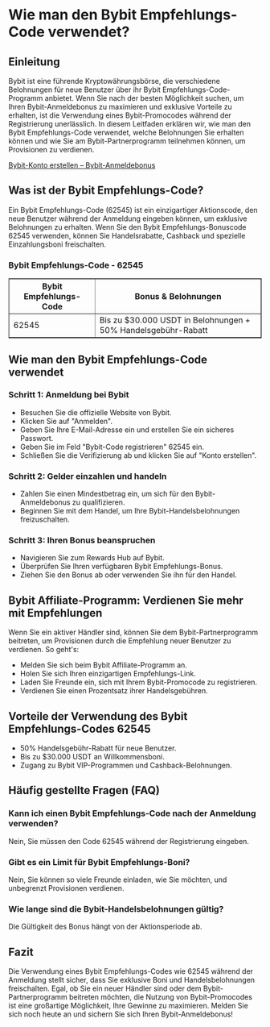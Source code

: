 <h1>Wie man den Bybit Empfehlungs-Code verwendet?</h1>
<h2>Einleitung</h2>
<p>Bybit ist eine führende Kryptowährungsbörse, die verschiedene Belohnungen für neue Benutzer über ihr Bybit Empfehlungs-Code-Programm anbietet. Wenn Sie nach der besten Möglichkeit suchen, um Ihren Bybit-Anmeldebonus zu maximieren und exklusive Vorteile zu erhalten, ist die Verwendung eines Bybit-Promocodes während der Registrierung unerlässlich. In diesem Leitfaden erklären wir, wie man den Bybit Empfehlungs-Code verwendet, welche Belohnungen Sie erhalten können und wie Sie am Bybit-Partnerprogramm teilnehmen können, um Provisionen zu verdienen.</p>

<a href="https://partner.bybit.com/b/62545" target="_blank">Bybit-Konto erstellen – Bybit-Anmeldebonus</a>

<h2>Was ist der Bybit Empfehlungs-Code?</h2>
<p>Ein Bybit Empfehlungs-Code (62545) ist ein einzigartiger Aktionscode, den neue Benutzer während der Anmeldung eingeben können, um exklusive Belohnungen zu erhalten. Wenn Sie den Bybit Empfehlungs-Bonuscode 62545 verwenden, können Sie Handelsrabatte, Cashback und spezielle Einzahlungsboni freischalten.</p>

<h3>Bybit Empfehlungs-Code - 62545</h3>
<table border="1">
        <tr>
            <th>Bybit Empfehlungs-Code</th>
            <th>Bonus & Belohnungen</th>
        </tr>
        <tr>
            <td>62545</td>
            <td>Bis zu $30.000 USDT in Belohnungen + 50% Handelsgebühr-Rabatt</td>
        </tr>
</table>

<h2>Wie man den Bybit Empfehlungs-Code verwendet</h2>
<h3>Schritt 1: Anmeldung bei Bybit</h3>
<ul>
        <li>Besuchen Sie die offizielle Website von Bybit.</li>
        <li>Klicken Sie auf "Anmelden".</li>
        <li>Geben Sie Ihre E-Mail-Adresse ein und erstellen Sie ein sicheres Passwort.</li>
        <li>Geben Sie im Feld "Bybit-Code registrieren" 62545 ein.</li>
        <li>Schließen Sie die Verifizierung ab und klicken Sie auf "Konto erstellen".</li>
</ul>

<h3>Schritt 2: Gelder einzahlen und handeln</h3>
<ul>
        <li>Zahlen Sie einen Mindestbetrag ein, um sich für den Bybit-Anmeldebonus zu qualifizieren.</li>
        <li>Beginnen Sie mit dem Handel, um Ihre Bybit-Handelsbelohnungen freizuschalten.</li>
</ul>

<h3>Schritt 3: Ihren Bonus beanspruchen</h3>
<ul>
        <li>Navigieren Sie zum Rewards Hub auf Bybit.</li>
        <li>Überprüfen Sie Ihren verfügbaren Bybit Empfehlungs-Bonus.</li>
        <li>Ziehen Sie den Bonus ab oder verwenden Sie ihn für den Handel.</li>
</ul>

<h2>Bybit Affiliate-Programm: Verdienen Sie mehr mit Empfehlungen</h2>
<p>Wenn Sie ein aktiver Händler sind, können Sie dem Bybit-Partnerprogramm beitreten, um Provisionen durch die Empfehlung neuer Benutzer zu verdienen. So geht's:</p>
<ul>
        <li>Melden Sie sich beim Bybit Affiliate-Programm an.</li>
        <li>Holen Sie sich Ihren einzigartigen Empfehlungs-Link.</li>
        <li>Laden Sie Freunde ein, sich mit Ihrem Bybit-Promocode zu registrieren.</li>
        <li>Verdienen Sie einen Prozentsatz ihrer Handelsgebühren.</li>
</ul>

<h2>Vorteile der Verwendung des Bybit Empfehlungs-Codes 62545</h2>
<ul>
        <li>50% Handelsgebühr-Rabatt für neue Benutzer.</li>
        <li>Bis zu $30.000 USDT an Willkommensboni.</li>
        <li>Zugang zu Bybit VIP-Programmen und Cashback-Belohnungen.</li>
</ul>

<h2>Häufig gestellte Fragen (FAQ)</h2>
<h3>Kann ich einen Bybit Empfehlungs-Code nach der Anmeldung verwenden?</h3>
<p>Nein, Sie müssen den Code 62545 während der Registrierung eingeben.</p>

<h3>Gibt es ein Limit für Bybit Empfehlungs-Boni?</h3>
<p>Nein, Sie können so viele Freunde einladen, wie Sie möchten, und unbegrenzt Provisionen verdienen.</p>

<h3>Wie lange sind die Bybit-Handelsbelohnungen gültig?</h3>
<p>Die Gültigkeit des Bonus hängt von der Aktionsperiode ab.</p>

<h2>Fazit</h2>
<p>Die Verwendung eines Bybit Empfehlungs-Codes wie 62545 während der Anmeldung stellt sicher, dass Sie exklusive Boni und Handelsbelohnungen freischalten. Egal, ob Sie ein neuer Händler sind oder dem Bybit-Partnerprogramm beitreten möchten, die Nutzung von Bybit-Promocodes ist eine großartige Möglichkeit, Ihre Gewinne zu maximieren. Melden Sie sich noch heute an und sichern Sie sich Ihren Bybit-Anmeldebonus!</p>
</body>
</html>
